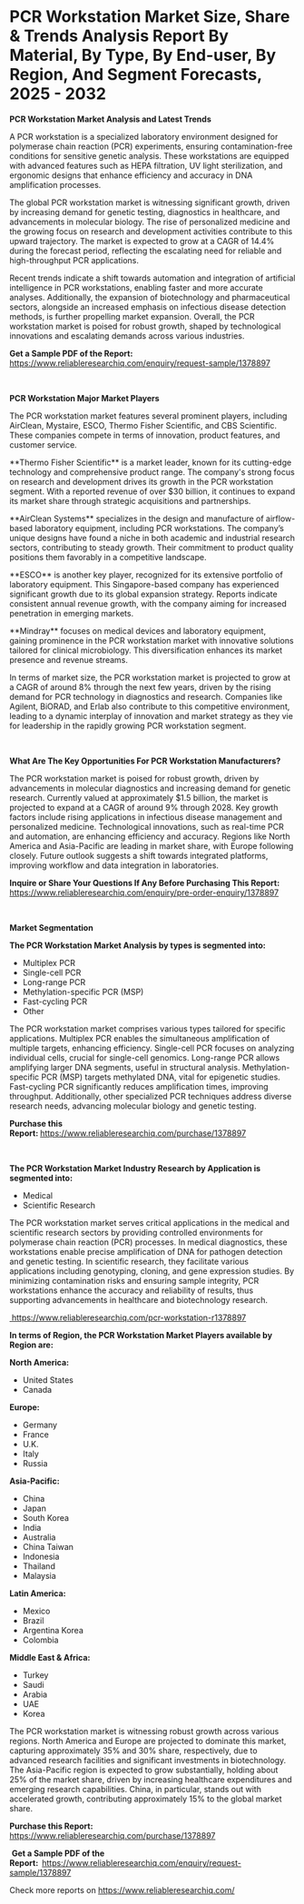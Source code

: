 <p><h1>PCR Workstation Market Size, Share & Trends Analysis Report By Material, By Type, By End-user, By Region, And Segment Forecasts, 2025 - 2032</h1></p><p><strong>PCR Workstation Market Analysis and Latest Trends</strong></p>
<p><p>A PCR workstation is a specialized laboratory environment designed for polymerase chain reaction (PCR) experiments, ensuring contamination-free conditions for sensitive genetic analysis. These workstations are equipped with advanced features such as HEPA filtration, UV light sterilization, and ergonomic designs that enhance efficiency and accuracy in DNA amplification processes. </p><p>The global PCR workstation market is witnessing significant growth, driven by increasing demand for genetic testing, diagnostics in healthcare, and advancements in molecular biology. The rise of personalized medicine and the growing focus on research and development activities contribute to this upward trajectory. The market is expected to grow at a CAGR of 14.4% during the forecast period, reflecting the escalating need for reliable and high-throughput PCR applications.</p><p>Recent trends indicate a shift towards automation and integration of artificial intelligence in PCR workstations, enabling faster and more accurate analyses. Additionally, the expansion of biotechnology and pharmaceutical sectors, alongside an increased emphasis on infectious disease detection methods, is further propelling market expansion. Overall, the PCR workstation market is poised for robust growth, shaped by technological innovations and escalating demands across various industries.</p></p>
<p><strong>Get a Sample PDF of the Report:&nbsp;</strong> <a href="https://www.reliableresearchiq.com/enquiry/request-sample/1378897?utm_campaign=2101&utm_medium=2&utm_source=Github&utm_content=ia&utm_term=16022025&utm_id=pcr-workstation">https://www.reliableresearchiq.com/enquiry/request-sample/1378897</a></p>
<p>&nbsp;</p>
<p><strong>PCR Workstation Major Market Players</strong></p>
<p><p>The PCR workstation market features several prominent players, including AirClean, Mystaire, ESCO, Thermo Fisher Scientific, and CBS Scientific. These companies compete in terms of innovation, product features, and customer service.</p><p>**Thermo Fisher Scientific** is a market leader, known for its cutting-edge technology and comprehensive product range. The company's strong focus on research and development drives its growth in the PCR workstation segment. With a reported revenue of over $30 billion, it continues to expand its market share through strategic acquisitions and partnerships.</p><p>**AirClean Systems** specializes in the design and manufacture of airflow-based laboratory equipment, including PCR workstations. The company’s unique designs have found a niche in both academic and industrial research sectors, contributing to steady growth. Their commitment to product quality positions them favorably in a competitive landscape.</p><p>**ESCO** is another key player, recognized for its extensive portfolio of laboratory equipment. This Singapore-based company has experienced significant growth due to its global expansion strategy. Reports indicate consistent annual revenue growth, with the company aiming for increased penetration in emerging markets.</p><p>**Mindray** focuses on medical devices and laboratory equipment, gaining prominence in the PCR workstation market with innovative solutions tailored for clinical microbiology. This diversification enhances its market presence and revenue streams.</p><p>In terms of market size, the PCR workstation market is projected to grow at a CAGR of around 8% through the next few years, driven by the rising demand for PCR technology in diagnostics and research. Companies like Agilent, BiORAD, and Erlab also contribute to this competitive environment, leading to a dynamic interplay of innovation and market strategy as they vie for leadership in the rapidly growing PCR workstation segment.</p></p>
<p>&nbsp;</p>
<p><strong>What Are The Key Opportunities For PCR Workstation Manufacturers?</strong></p>
<p><p>The PCR workstation market is poised for robust growth, driven by advancements in molecular diagnostics and increasing demand for genetic research. Currently valued at approximately $1.5 billion, the market is projected to expand at a CAGR of around 9% through 2028. Key growth factors include rising applications in infectious disease management and personalized medicine. Technological innovations, such as real-time PCR and automation, are enhancing efficiency and accuracy. Regions like North America and Asia-Pacific are leading in market share, with Europe following closely. Future outlook suggests a shift towards integrated platforms, improving workflow and data integration in laboratories.</p></p>
<p><strong>Inquire or Share Your Questions If Any Before Purchasing This Report:</strong> <a href="https://www.reliableresearchiq.com/enquiry/pre-order-enquiry/1378897?utm_campaign=2101&utm_medium=2&utm_source=Github&utm_content=ia&utm_term=16022025&utm_id=pcr-workstation">https://www.reliableresearchiq.com/enquiry/pre-order-enquiry/1378897</a></p>
<p>&nbsp;</p>
<p><strong>Market Segmentation</strong></p>
<p><strong>The PCR Workstation Market Analysis by types is segmented into:</strong></p>
<p><ul><li>Multiplex PCR</li><li>Single-cell PCR</li><li>Long-range PCR</li><li>Methylation-specific PCR (MSP)</li><li>Fast-cycling PCR</li><li>Other</li></ul></p>
<p><p>The PCR workstation market comprises various types tailored for specific applications. Multiplex PCR enables the simultaneous amplification of multiple targets, enhancing efficiency. Single-cell PCR focuses on analyzing individual cells, crucial for single-cell genomics. Long-range PCR allows amplifying larger DNA segments, useful in structural analysis. Methylation-specific PCR (MSP) targets methylated DNA, vital for epigenetic studies. Fast-cycling PCR significantly reduces amplification times, improving throughput. Additionally, other specialized PCR techniques address diverse research needs, advancing molecular biology and genetic testing.</p></p>
<p><strong>Purchase this Report:&nbsp;</strong><a href="https://www.reliableresearchiq.com/purchase/1378897?utm_campaign=2101&utm_medium=2&utm_source=Github&utm_content=ia&utm_term=16022025&utm_id=pcr-workstation">https://www.reliableresearchiq.com/purchase/1378897</a></p>
<p>&nbsp;</p>
<p><strong>The PCR Workstation Market Industry Research by Application is segmented into:</strong></p>
<p><ul><li>Medical</li><li>Scientific Research</li></ul></p>
<p><p>The PCR workstation market serves critical applications in the medical and scientific research sectors by providing controlled environments for polymerase chain reaction (PCR) processes. In medical diagnostics, these workstations enable precise amplification of DNA for pathogen detection and genetic testing. In scientific research, they facilitate various applications including genotyping, cloning, and gene expression studies. By minimizing contamination risks and ensuring sample integrity, PCR workstations enhance the accuracy and reliability of results, thus supporting advancements in healthcare and biotechnology research.</p></p>
<p><a href="https://www.reliableresearchiq.com/pcr-workstation-r1378897?utm_campaign=2101&utm_medium=2&utm_source=Github&utm_content=ia&utm_term=16022025&utm_id=pcr-workstation">&nbsp;https://www.reliableresearchiq.com/pcr-workstation-r1378897</a></p>
<p><strong>In terms of Region, the PCR Workstation Market Players available by Region are:</strong></p>
<p>
    <p> <strong> North America: </strong>
        <ul>
            <li>United States</li>
            <li>Canada</li>
        </ul>
        </p> 
    <p> <strong> Europe: </strong>
        <ul>
            <li>Germany</li>
            <li>France</li>
            <li>U.K.</li>
            <li>Italy</li>
            <li>Russia</li>
        </ul>
        </p> 
    <p> <strong> Asia-Pacific: </strong>
        <ul>
            <li>China</li>
            <li>Japan</li>
            <li>South Korea</li>
            <li>India</li>
            <li>Australia</li>
            <li>China Taiwan</li>
            <li>Indonesia</li>
            <li>Thailand</li>
            <li>Malaysia</li>
        </ul>
        </p> 
    <p> <strong> Latin America: </strong>
        <ul>
            <li>Mexico</li>
            <li>Brazil</li>
            <li>Argentina Korea</li>
            <li>Colombia</li>
        </ul>
        </p> 
    <p> <strong> Middle East & Africa: </strong>
        <ul>
            <li>Turkey</li>
            <li>Saudi</li>
            <li>Arabia</li>
            <li>UAE</li>
            <li>Korea</li>
        </ul>
    </p>
    </p>
<p><p>The PCR workstation market is witnessing robust growth across various regions. North America and Europe are projected to dominate this market, capturing approximately 35% and 30% share, respectively, due to advanced research facilities and significant investments in biotechnology. The Asia-Pacific region is expected to grow substantially, holding about 25% of the market share, driven by increasing healthcare expenditures and emerging research capabilities. China, in particular, stands out with accelerated growth, contributing approximately 15% to the global market share.</p></p>
<p><strong>Purchase this Report: </strong><a href="https://www.reliableresearchiq.com/purchase/1378897?utm_campaign=2101&utm_medium=2&utm_source=Github&utm_content=ia&utm_term=16022025&utm_id=pcr-workstation">https://www.reliableresearchiq.com/purchase/1378897</a></p>
<p>&nbsp;<strong>Get a Sample PDF of the Report:&nbsp;&nbsp;</strong><a href="https://www.reliableresearchiq.com/enquiry/request-sample/1378897?utm_campaign=2101&utm_medium=2&utm_source=Github&utm_content=ia&utm_term=16022025&utm_id=pcr-workstation">https://www.reliableresearchiq.com/enquiry/request-sample/1378897</a></p>
<p><strong></strong></p>
<p>Check more reports on <a href="https://www.reliableresearchiq.com/?utm_campaign=2101&utm_medium=2&utm_source=Github&utm_content=ia&utm_term=16022025&utm_id=pcr-workstation">https://www.reliableresearchiq.com/</a></p>